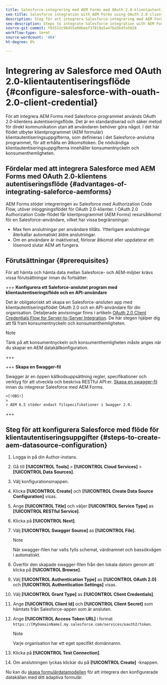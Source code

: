 ```yaml
---
title: Salesforce-integrering med AEM Forms med OAuth 2.0-klientautentiseringsflöde
seo-title: Salesforce integration with AEM Forms using OAuth 2.0 client credentials flow
description: Steg för att integrera Salesforce-integrering med AEM Forms med OAuth 2.0-klientens autentiseringsflöde
seo-description: Steps to integrate Salesforce integration with AEM Forms using OAuth 2.0 client credentials flow
source-git-commit: f03513c98455e00beef37819a5a47ba56dfa5028
workflow-type: tm+mt
source-wordcount: '464'
ht-degree: 0%

---
```



# Integrering av Salesforce med OAuth 2.0-klientautentiseringsflöde  {#configure-salesforce-with-ouath-2.0-client-credential}

För att integrera AEM Forms med Salesforce-programmet används OAuth 2.0-klientens autentiseringsflöde. Det är en standardiserad och säker metod för direkt kommunikation utan att användaren behöver göra något. I det här flödet utbyter klientprogrammet (AEM formulär) klientautentiseringsuppgifterna, som definieras i det Salesforce-anslutna programmet, för att erhålla en åtkomsttoken. De nödvändiga klientautentiseringsuppgifterna innehåller konsumentnyckeln och konsumenthemligheten.

## Fördelar med att integrera Salesforce med AEM Forms med OAuth 2.0-klientens autentiseringsflöde {#advantages-of-integrating-saleforce-aemforms}

AEM Forms stöder integreringen av Salesforce med Authorization Code Flow, utöver inloggningsflödet för OAuth 2.0-klienter. I OAuth 2.0 Authorization Code-flödet får klientprogrammet (AEM Forms) resursåtkomst för en Salesforce-användare, vilket har vissa begränsningar:

* Max fem anslutningar per användare tillåts. Ytterligare anslutningar återkallar automatiskt äldre anslutningar.
* Om en användare är inaktiverad, förlorar åtkomst eller uppdaterar ett lösenord slutar AEM att fungera.

## Förutsättningar {#prerequisites}

För att hämta och hämta data mellan Salesforce- och AEM-miljöer krävs vissa förutsättningar innan du fortsätter:

+++ **Konfigurera ett Saleforce-anslutet program med klientautentiseringsflöde och en API-användare**

Det är obligatoriskt att skapa en Salesforce-ansluten app med klientautentiseringsflödet OAuth 2.0 och en API-användare för din organisation. Detaljerade anvisningar finns i artikeln [OAuth 2.0 Client Credentials Flow for Server-to-Server Integration](https://help.salesforce.com/s/articleView?id=sf.connected_app_client_credentials_setup.htm&amp;type=5). De här stegen hjälper dig att få fram konsumentnyckeln och konsumenthemligheten.

>[!NOTE]
>
> Tänk på att konsumentnyckeln och konsumenthemligheten måste anges när du skapar en AEM datakällkonfiguration.

+++

+++ **Skapa en Swagger-fil**

Swagger är en öppen källkodsuppsättning regler, specifikationer och verktyg för att utveckla och beskriva RESTful API:er. [Skapa en swagger-fil](https://experienceleague.adobe.com/docs/experience-manager-learn/cloud-service/forms/integrate-with-salesforce/describe-rest-api.html) innan du integrerar Salesforce med AEM Forms.

    >[!OBS!]
    >
    > AEM 6.5 stöder endast filspecifikationer i Swagger 2.0.

+++

## Steg för att konfigurera Salesforce med flöde för klientautentiseringsuppgifter {#steps-to-create-aem-datasource-configuration}

1. Logga in på din Author-instans.
1. Gå till **[!UICONTROL Tools]** > **[!UICONTROL Cloud Services]** > **[!UICONTROL Data Sources]**.
1. Välj konfigurationsmappen.
1. Klicka **[!UICONTROL Create]** och **[!UICONTROL Create Data Source Configuration]** visas.
1. Ange **[!UICONTROL Title]** och väljer **[!UICONTROL Service Type]** as **[!UICONTROL RESTful Service]**.
1. Klicka på **[!UICONTROL Next]**.
1. Välj **[!UICONTROL Swagger Source]** as **[!UICONTROL File].**
   >[!NOTE]
   >
   > När swagger-filen har valts fylls schemat, värdnamnet och bassökvägen i automatiskt.

1. Överför den skapade swagger-filen från den lokala datorn genom att klicka på **[!UICONTROL Browse]**.
1. Välj **[!UICONTROL Authentication Type]** as **[!UICONTROL OAuth 2.0]** och **[!UICONTROL Authentication Settings]** visas.
1. Välj **[!UICONTROL Grant Type]** as **[!UICONTROL Client Credentials]**.
1. Ange **[!UICONTROL Client Id]** och **[!UICONTROL Client Secret]** som hämtats från Salesforce-appen som är ansluten.
1. Ange **[!UICONTROL Access Token URL]** i format
   `https://[MyDomainName].my.salesforce.com/services/oauth2/token`.

   >[!NOTE]
   >
   > Varje organisation har ett eget specifikt domännamn.

1. Klicka på **[!UICONTROL Test Connection]**.
1. Om anslutningen lyckas klickar du på **[!UICONTROL Create]** -knappen.

Nu kan du [skapa formulärdatamodellen](https://experienceleague.adobe.com/docs/experience-manager-65/forms/form-data-model/create-form-data-models.html?lang=en) för att integrera den konfigurerade datakällan med ditt adaptiva formulär.


